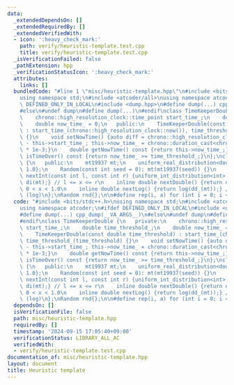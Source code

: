 ```yaml
---
data:
  _extendedDependsOn: []
  _extendedRequiredBy: []
  _extendedVerifiedWith:
  - icon: ':heavy_check_mark:'
    path: verify/heuristic-template.test.cpp
    title: verify/heuristic-template.test.cpp
  _isVerificationFailed: false
  _pathExtension: hpp
  _verificationStatusIcon: ':heavy_check_mark:'
  attributes:
    links: []
  bundledCode: "#line 1 \"misc/heuristic-template.hpp\"\n#include <bits/stdc++.h>\n\
    using namespace std;\n#include <atcoder/all>\nusing namespace atcoder;\n#ifdef\
    \ DEFINED_ONLY_IN_LOCAL\n#include <dump.hpp>\n#define dump(...) cpp_dump(__VA_ARGS__)\n\
    #else\n#undef dump\n#define dump(...)\n#endif\nclass TimeKeeperDouble {\n   private:\n\
    \    chrono::high_resolution_clock::time_point start_time_;\n    double time_threshold_;\n\
    \    double now_time_ = 0;\n   public:\n    TimeKeeperDouble(const double time_threshold)\
    \ : start_time_(chrono::high_resolution_clock::now()), time_threshold_(time_threshold)\
    \ {}\n    void setNowTime() {auto diff = chrono::high_resolution_clock::now()\
    \ - this->start_time_; this->now_time_ = chrono::duration_cast<chrono::microseconds>(diff).count()\
    \ * 1e-3;}\n    double getNowTime() const {return this->now_time_;}\n    bool\
    \ isTimeOver() const {return now_time_ >= time_threshold_;}\n};\nclass Random\
    \ {\n   public:\n    mt19937 mt;\n    uniform_real_distribution<double> dd_{0,\
    \ 1.0};\n    Random(const int seed = 0): mt(mt19937(seed)) {}\n    inline int\
    \ nextInt(const int l, const int r) {uniform_int_distribution<int> di(l,r); return\
    \ di(mt);} // l <= x <= r\n    inline double nextDouble() {return dd_(mt);} //\
    \ 0 < x < 1.0\n    inline double nextLog() {return log(dd_(mt));} // 0 < x < 1.0\
    \ (log)\n};\nRandom rnd{};\n\n#define rep(i, a) for (int i = 0; i < a; i++)\n"
  code: "#include <bits/stdc++.h>\nusing namespace std;\n#include <atcoder/all>\n\
    using namespace atcoder;\n#ifdef DEFINED_ONLY_IN_LOCAL\n#include <dump.hpp>\n\
    #define dump(...) cpp_dump(__VA_ARGS__)\n#else\n#undef dump\n#define dump(...)\n\
    #endif\nclass TimeKeeperDouble {\n   private:\n    chrono::high_resolution_clock::time_point\
    \ start_time_;\n    double time_threshold_;\n    double now_time_ = 0;\n   public:\n\
    \    TimeKeeperDouble(const double time_threshold) : start_time_(chrono::high_resolution_clock::now()),\
    \ time_threshold_(time_threshold) {}\n    void setNowTime() {auto diff = chrono::high_resolution_clock::now()\
    \ - this->start_time_; this->now_time_ = chrono::duration_cast<chrono::microseconds>(diff).count()\
    \ * 1e-3;}\n    double getNowTime() const {return this->now_time_;}\n    bool\
    \ isTimeOver() const {return now_time_ >= time_threshold_;}\n};\nclass Random\
    \ {\n   public:\n    mt19937 mt;\n    uniform_real_distribution<double> dd_{0,\
    \ 1.0};\n    Random(const int seed = 0): mt(mt19937(seed)) {}\n    inline int\
    \ nextInt(const int l, const int r) {uniform_int_distribution<int> di(l,r); return\
    \ di(mt);} // l <= x <= r\n    inline double nextDouble() {return dd_(mt);} //\
    \ 0 < x < 1.0\n    inline double nextLog() {return log(dd_(mt));} // 0 < x < 1.0\
    \ (log)\n};\nRandom rnd{};\n\n#define rep(i, a) for (int i = 0; i < a; i++)"
  dependsOn: []
  isVerificationFile: false
  path: misc/heuristic-template.hpp
  requiredBy: []
  timestamp: '2024-09-15 17:05:40+09:00'
  verificationStatus: LIBRARY_ALL_AC
  verifiedWith:
  - verify/heuristic-template.test.cpp
documentation_of: misc/heuristic-template.hpp
layout: document
title: Heuristic template
---
```

